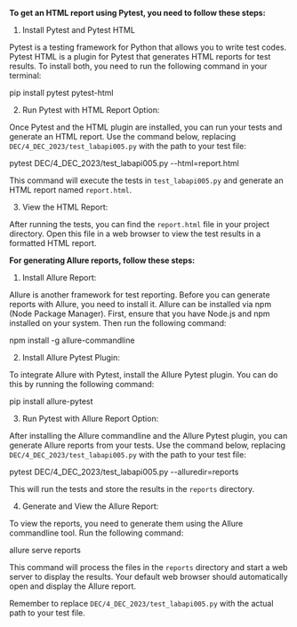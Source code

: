 **To get an HTML report using Pytest, you need to follow these steps:**
1. Install Pytest and Pytest HTML

Pytest is a testing framework for Python that allows you to write test codes. Pytest HTML is a plugin for Pytest that generates HTML reports for test results. To install both, you need to run the following command in your terminal:

pip install pytest pytest-html

2. Run Pytest with HTML Report Option:

Once Pytest and the HTML plugin are installed, you can run your tests and generate an HTML report. Use the command below, replacing `DEC/4_DEC_2023/test_labapi005.py` with the path to your test file:

pytest DEC/4_DEC_2023/test_labapi005.py --html=report.html

This command will execute the tests in `test_labapi005.py` and generate an HTML report named `report.html`.

3. View the HTML Report:

After running the tests, you can find the `report.html` file in your project directory. Open this file in a web browser to view the test results in a formatted HTML report.

**For generating Allure reports, follow these steps:**

1. Install Allure Report:

Allure is another framework for test reporting. Before you can generate reports with Allure, you need to install it. Allure can be installed via npm (Node Package Manager). First, ensure that you have Node.js and npm installed on your system. Then run the following command:

npm install -g allure-commandline

2. Install Allure Pytest Plugin:

To integrate Allure with Pytest, install the Allure Pytest plugin. You can do this by running the following command:

pip install allure-pytest

3. Run Pytest with Allure Report Option:

After installing the Allure commandline and the Allure Pytest plugin, you can generate Allure reports from your tests. Use the command below, replacing `DEC/4_DEC_2023/test_labapi005.py` with the path to your test file:

pytest DEC/4_DEC_2023/test_labapi005.py --alluredir=reports

This will run the tests and store the results in the `reports` directory.

4. Generate and View the Allure Report:

To view the reports, you need to generate them using the Allure commandline tool. Run the following command:

allure serve reports

This command will process the files in the `reports` directory and start a web server to display the results. Your default web browser should automatically open and display the Allure report.

Remember to replace `DEC/4_DEC_2023/test_labapi005.py` with the actual path to your test file.